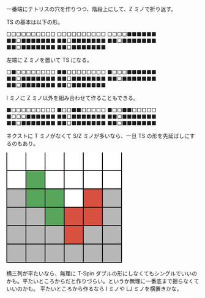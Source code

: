 一番端にテトリスの穴を作りつつ、階段上にして、Z ミノで折り返す。

TS の基本は以下の形。

□□□□□□□□□□
□□□□□□□□□□
□□□□■■■■■■
■■□■■■■■■■
■■□■■■■■■■
■■□■■■■■■■
■■□■■■■■■■
■■□■■■■■■■

左端に Z ミノを置いて TS になる。

□■□□□□□□□□
■■□□□□□□□□
■□□□■■■■■■
■■□■■■■■■■
■■□■■■■■■■
■■□■■■■■■■
■■□■■■■■■■
■■□■■■■■■■

I ミノに Z ミノ以外を組み合わせて作ることもできる。

■□□□□□□□□□
■□□■■□□□□□
■□□■■□□□□□
■□□□■■■■■■
■■□■■■■■■■
■■□■■■■■■■
■■□■■■■■■■
■■□■■■■■■■
■■□■■■■■■■

ネクストに T ミノがなくて S/Z ミノが多いなら、一旦 TS の形を先延ばしにするのもあり。

![TSの位置を盛り上げる](/assets/img/tetris/ts-up.png)

横三列が平たいなら、無理に T-Spin ダブルの形にしなくてもシングルでいいのかも。平たいところからだと作りづらい。というか無理に一番底まで掘らなくていいのかも。
平たいところから作るなら I ミノや LJ ミノを横置きかな。
